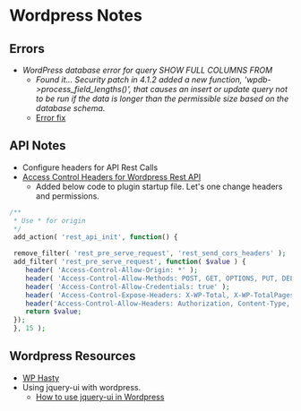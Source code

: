# Wordpress Notes
## Errors
* *WordPress database error  for query SHOW FULL COLUMNS FROM*
    * *Found it... Security patch in 4.1.2 added a new function, 'wpdb->process_field_lengths()', that causes an insert or update query not to be run if the data is longer than the permissible size based on the database schema.*
    * [Error fix](https://github.com/andyplak/events-manager-pro-sage-pay/issues/19)

## API Notes
* Configure headers for API Rest Calls
* [Access Control Headers for Wordpress Rest API](https://joshpress.net/access-control-headers-for-the-wordpress-rest-api/)
    * Added below code to plugin startup file. Let's one change headers and permissions.
```php
/**
 * Use * for origin
 */
 add_action( 'rest_api_init', function() {

 remove_filter( 'rest_pre_serve_request', 'rest_send_cors_headers' );
 add_filter( 'rest_pre_serve_request', function( $value ) {
 	header( 'Access-Control-Allow-Origin: *' );
 	header( 'Access-Control-Allow-Methods: POST, GET, OPTIONS, PUT, DELETE' );
 	header( 'Access-Control-Allow-Credentials: true' );
 	header( 'Access-Control-Expose-Headers: X-WP-Total, X-WP-TotalPages, PAS-Fingerprint, PAS-Check, PAS-Nonce, PAS-Captcha');
 	header('Access-Control-Allow-Headers: Authorization, Content-Type, PAS-Nonce, PAS-Fingerprint, PAS-Check');
 	return $value;
 });
 }, 15 );
```
## Wordpress Resources
* [WP Hasty](https://www.wp-hasty.com/)
* Using jquery-ui with wordpress. 
    * [How to use jquery-ui in Wordpress](http://jafty.com/blog/tag/how-to-use-jquery-ui-in-wordpress/)
